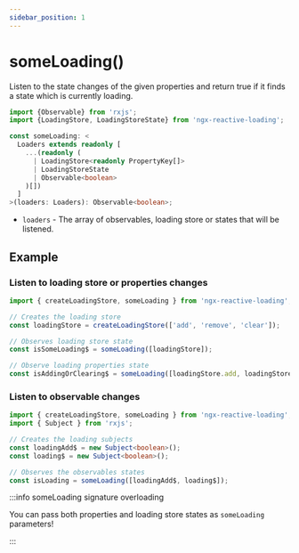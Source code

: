 ```yaml
---
sidebar_position: 1
---
```


# someLoading()

Listen to the state changes of the given properties and return true if it finds a state which is currently loading.

```ts
import {Observable} from 'rxjs';
import {LoadingStore, LoadingStoreState} from 'ngx-reactive-loading';

const someLoading: <
  Loaders extends readonly [
    ...(readonly (
      | LoadingStore<readonly PropertyKey[]>
      | LoadingStoreState
      | Observable<boolean>
    )[])
  ]
>(loaders: Loaders): Observable<boolean>;
```

- `loaders` - The array of observables, loading store or states that will be listened.

## Example

### Listen to loading store or properties changes

```ts
import { createLoadingStore, someLoading } from 'ngx-reactive-loading';

// Creates the loading store
const loadingStore = createLoadingStore(['add', 'remove', 'clear']);

// Observes loading store state
const isSomeLoading$ = someLoading([loadingStore]);

// Observe loading properties state
const isAddingOrClearing$ = someLoading([loadingStore.add, loadingStore.clear]);
```

### Listen to observable changes

```ts
import { createLoadingStore, someLoading } from 'ngx-reactive-loading';
import { Subject } from 'rxjs';

// Creates the loading subjects
const loadingAdd$ = new Subject<boolean>();
const loading$ = new Subject<boolean>();

// Observes the observables states
const isLoading = someLoading([loadingAdd$, loading$]);
```

:::info someLoading signature overloading

You can pass both properties and loading store states as `someLoading` parameters!

:::
